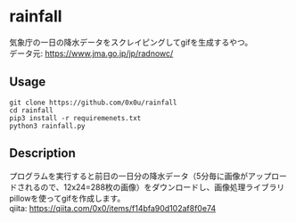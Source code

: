 # rainfall
気象庁の一日の降水データをスクレイピングしてgifを生成するやつ。  
データ元: https://www.jma.go.jp/jp/radnowc/  
## Usage
```git clone https://github.com/0x0u/rainfall```   
```cd rainfall```  
```pip3 install -r requiremenets.txt```  
```python3 rainfall.py```  
## Description
プログラムを実行すると前日の一日分の降水データ（5分毎に画像がアップロードされるので、12x24=288枚の画像）をダウンロードし、画像処理ライブラリpillowを使ってgifを作成します。  
qiita: https://qiita.com/0x0/items/f14bfa90d102af8f0e74
